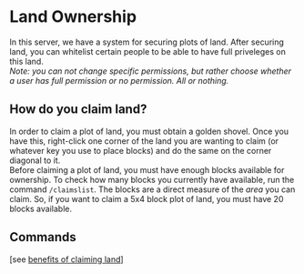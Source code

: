 # Land Ownership

In this server, we have a system for securing plots of land. After securing land, you can whitelist certain people to be able to have full priveleges on this land.  
*Note: you can not change specific permissions, but rather choose whether a user has full permission or no permission. All or nothing.*

## How do you claim land?
In order to claim a plot of land, you must obtain a golden shovel. Once you have this, right-click one corner of the land you are wanting to claim (or whatever key you use to place blocks) and do the same on the corner diagonal to it.  
Before claiming a plot of land, you must have enough blocks available for ownership. To check how many blocks you currently have available, run the command ``/claimslist``. The blocks are a direct measure of the *area* you can claim. So, if you want to claim a 5x4 block plot of land, you must have 20 blocks available.

## Commands
<command Name='Claim' description='*Claiming* a plot of land allows you to protect this land and whitelist certain people to have access to it.\n *Note: this does not prevent people from entering this land, just interacting with storage and breaking/placing objects*' args='<name>'/> [see [benefits of claiming land](../articles/BenefitsOfClaimingLand)]
<command Name="Unclaim" description=''/>
<command Name="AbandonAllClaims" description='Deletes ALL of your claims.'/>
<command Name='Trust' description='' args='<user>'/>
<command Name='Untrust' description='' args='<user>'/>


<script>

</script>